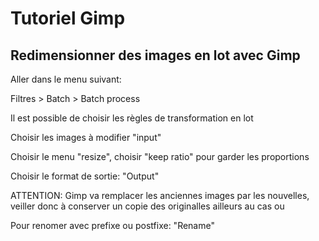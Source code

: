 # Tutoriel Gimp

## Redimensionner des images en lot avec Gimp

Aller dans le menu suivant:

Filtres > Batch > Batch process

Il est possible de choisir les règles de transformation en lot

Choisir les images à modifier "input"

Choisir le menu "resize", choisir "keep ratio" pour garder les proportions

Choisir le format de sortie: "Output"

ATTENTION: Gimp va remplacer les anciennes images par les nouvelles, veiller donc à conserver un copie des originalles ailleurs au cas ou

Pour renomer avec prefixe ou postfixe: "Rename"


